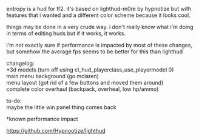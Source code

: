 entropy is a hud for tf2. it's based on lighthud-m0re by hypnotize but with features that i wanted and a different color scheme because it looks cool.

things may be done in a very crude way. i don't really know what i'm doing in terms of editing huds but if it works, it works.

i'm not exactly sure if performance is impacted by most of these changes, but somehow the average fps seems to be better for this than lighthud

changelog:  
*3d models (turn off using cl_hud_playerclass_use_playermodel 0)  
main menu background (go mclaren)  
menu layout (got rid of a few buttons and moved them around)  
complete color overhaul (backpack, overheal, low hp/ammo)  

to-do:  
maybe the little win panel thing comes back  

*known performance impact

https://github.com/Hypnootize/lighthud
